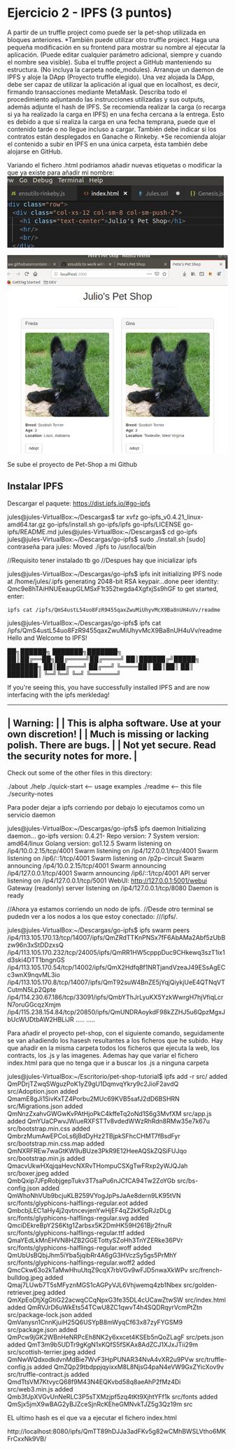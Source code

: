 # Ejercicio 2 - IPFS (3 puntos)
A partir de un truffle project como puede ser la pet-shop utilizada en bloques anteriores.
*También puede utilizar otro truffle project.
Haga una pequeña modificación en su frontend para mostrar su nombre al ejecutar la
aplicación. (Puede editar cualquier parámetro adicional, siempre y cuando el nombre sea
visible).
Suba el truffle project a GitHub manteniendo su estructura. (No incluya la carpeta
node_modules).
Arranque un daemon de IPFS y aloje la DApp (Proyecto truffle elegido).
Una vez alojada la DApp, debe ser capaz de utilizar la aplicación al igual que en localhost,
es decir, firmando transacciones mediante MetaMask.
Describa todo el procedimiento adjuntando las instrucciones utilizadas y sus outputs,
además adjunte el hash de IPFS. Se recomienda realizar la carga (o recarga si ya ha
realizado la carga en IPFS) en una fecha cercana a la entrega. Esto es debido a que si
realiza la carga en una fecha temprana, puede que el contenido tarde o no llegue incluso
a cargar. También debe indicar si los contratos están desplegados en Ganache o
Rinkeby.
*Se recomienda alojar el contenido a subir en IPFS en una única carpeta, ésta también
debe alojarse en GitHub.

Variando el fichero .html podriamos añadir nuevas etiquetas o modificar la que ya existe para añadir mi nombre:
![Inicializar Blockchain](Imagenes/FicheroHTML.png)  

![Inicializar Blockchain](Imagenes/Julios_Pet_Shop.png) 

Se sube el proyecto de Pet-Shop a mi Github

## Instalar IPFS

Descargar el paquete:
https://dist.ipfs.io/#go-ipfs

jules@jules-VirtualBox:~/Descargas$ tar xvfz go-ipfs_v0.4.21_linux-amd64.tar.gz
go-ipfs/install.sh
go-ipfs/ipfs
go-ipfs/LICENSE
go-ipfs/README.md
jules@jules-VirtualBox:~/Descargas$ cd go-ipfs
jules@jules-VirtualBox:~/Descargas/go-ipfs$ sudo ./install.sh 
[sudo] contraseña para jules: 
Moved ./ipfs to /usr/local/bin


//Requisito tener instalado tb go
//Despues hay que inicializar ipfs

jules@jules-VirtualBox:~/Descargas/go-ipfs$ ipfs init
initializing IPFS node at /home/jules/.ipfs
generating 2048-bit RSA keypair...done
peer identity: Qmc9e8hTAiHNUEeaupGLMSxF1t352twgda4XgfxjSs9hGF
to get started, enter:

	ipfs cat /ipfs/QmS4ustL54uo8FzR9455qaxZwuMiUhyvMcX9Ba8nUH4uVv/readme

jules@jules-VirtualBox:~/Descargas/go-ipfs$ ipfs cat /ipfs/QmS4ustL54uo8FzR9455qaxZwuMiUhyvMcX9Ba8nUH4uVv/readme
Hello and Welcome to IPFS!

██╗██████╗ ███████╗███████╗
██║██╔══██╗██╔════╝██╔════╝
██║██████╔╝█████╗  ███████╗
██║██╔═══╝ ██╔══╝  ╚════██║
██║██║     ██║     ███████║
╚═╝╚═╝     ╚═╝     ╚══════╝

If you're seeing this, you have successfully installed
IPFS and are now interfacing with the ipfs merkledag!

 -------------------------------------------------------
| Warning:                                              |
|   This is alpha software. Use at your own discretion! |
|   Much is missing or lacking polish. There are bugs.  |
|   Not yet secure. Read the security notes for more.   |
 -------------------------------------------------------

Check out some of the other files in this directory:

  ./about
  ./help
  ./quick-start     <-- usage examples
  ./readme          <-- this file
  ./security-notes


Para poder dejar a ipfs corriendo por debajo lo ejecutamos como un servicio daemon

jules@jules-VirtualBox:~/Descargas/go-ipfs$ ipfs daemon
Initializing daemon...
go-ipfs version: 0.4.21-
Repo version: 7
System version: amd64/linux
Golang version: go1.12.5
Swarm listening on /ip4/10.0.2.15/tcp/4001
Swarm listening on /ip4/127.0.0.1/tcp/4001
Swarm listening on /ip6/::1/tcp/4001
Swarm listening on /p2p-circuit
Swarm announcing /ip4/10.0.2.15/tcp/4001
Swarm announcing /ip4/127.0.0.1/tcp/4001
Swarm announcing /ip6/::1/tcp/4001
API server listening on /ip4/127.0.0.1/tcp/5001
WebUI: http://127.0.0.1:5001/webui
Gateway (readonly) server listening on /ip4/127.0.0.1/tcp/8080
Daemon is ready


//Ahora ya estamos corriendo un nodo de ipfs.
//Desde otro terminal se pudedn ver a los nodos a los que estoy conectado:
//<transport address>/ipfs/<hash-of-public-key>.

jules@jules-VirtualBox:~/Descargas/go-ipfs$ ipfs swarm peers
/ip4/113.105.170.13/tcp/14007/ipfs/QmZRdTTKnPNSx7fF6AbAMa2Abf5zUbBzw96n3xStDDzxsQ
/ip4/113.105.170.232/tcp/24005/ipfs/QmRR1HW5cpppDuc9CHkewq3szT1ix1d3ski4DTT1bngnGS
/ip4/113.105.170.54/tcp/14002/ipfs/QmX2Hdfq8f1NRTjandVzeaJ49ESsAgECc3wnX9nqvML3io
/ip4/113.105.170.8/tcp/14007/ipfs/QmT92suW4BnZE5jYqjQiykjUeE4QTNqVTCutmN5Lp2Qpte
/ip4/114.230.67.186/tcp/33091/ipfs/QmbYThJrLyuKX5YzkWwrgH7hjVfiqLcrN7oruGGcqzXmjm
/ip4/115.238.154.84/tcp/20850/ipfs/QmUNDRAoykdF98kZZHJ5u6QpzMgxJbUcWUDtbAW2HBLiJR
.....
.....



Para añadir el proyecto pet-shop, con el siguiente comando, seguidamente se van añadiendo los hasesh resultantes a los ficheros que he subido.
Hay que añadir en la misma carpeta todos los ficheros que ejecuta la web, los contracts, los .js y las imagenes.
Ademas hay que variar el fichero index.html para que no tenga que ir a buscar los .js a ninguna carpeta

jules@jules-VirtualBox:~/Escritorio/pet-shop-tutorial$ ipfs add -r src/
added QmPDrjTZwqSWguzPoK1yZ9gU1DqmvqYkry9c2JioF2avdQ src/Adoption.json
added QmamE8gJi1SivKxTZ4Porbu2MUc69KVB5safJ2dD6BSHRN src/Migrations.json
added QmNnzZxahvGWGwKvPAtHjoPkC4kffeTq2oNd1S6g3MvfXM src/app.js
added QmYUaCPwvJWiueRXFSTTv8vdedWWzRhRdn8RMw35e7k67u src/bootstrap.min.css
added QmbrzMumAwEPCoLs6jBdDyHz2TBjpkSFhcCHMT7fBsdFyr src/bootstrap.min.css.map
added QmNXRFREw7waGtKW9uBUze3PkR9E12HeeAQSkZQSiFUJqo src/bootstrap.min.js
added QmacvUkwHXqjqaHevcNXRvTHompuCSXgTwFRxp2yWJQJah src/boxer.jpeg
added QmbQxip7JFpRobjgepTukv3T7saPu6nJCfCA94Tw2ZoYGb src/bs-config.json
added QmWhoNhVUb9bcjuKLB259VYogJpPsJaAe8dern9LK95tVN src/fonts/glyphicons-halflings-regular.eot
added QmbcbjLEC1aHy4j2qvtncevjenYwHjEF4qZ2kK5pRJzDLg src/fonts/glyphicons-halflings-regular.svg
added QmciDEkreBpY2S6Ktg1Zarbsx5K2DmHK59H261Bjr2fnuR src/fonts/glyphicons-halflings-regular.ttf
added QmaYEdLkMnEHVN8HZB2GGETottySZoHh3TnYZERke36PVr src/fonts/glyphicons-halflings-regular.woff
added QmUbUsBQbjJhm5iYba5jqibRr4A6gG3HVczSy5gs5PrMhY src/fonts/glyphicons-halflings-regular.woff2
added QmcCkw63o2kTaMwHhuUtqZ9cqX7rbVGv9wFJD5nwaXkWPv src/french-bulldog.jpeg
added Qmaj7LUwb7T5sMFyznMGS1cAGPyVJL6Vhjwemq4zb1Nbex src/golden-retriever.jpeg
added QmXpEoDtjXgGtiG22acwqCCqNpxG3fe35DL4cUCawZtwSW src/index.html
added QmRVJrD6uWkEts54TCwU8ZC1qwvT4h4SQDRqyrVcmPtZtn src/package-lock.json
added QmVanysn1CnnKjuiH25Q6USYpB8mWyqCf63x87zyFYGSM9 src/package.json
added QmPcw9jGK2WBnHeNRPcEh8NK2y6xxcet4KSEb5nQoZLagF src/pets.json
added QmT3m9b5UDTr9gKgN1xKQfS5fSKAx8AdZCJ1XJxJTii29m src/scottish-terrier.jpeg
added QmNwWQdxodkdvnMdBie7WvF3HpPUNAR34NvA4vXR2u9PVw src/truffle-config.js
added QmZQp29tbdppjqyixxM8L8NjsG4paN4eVW9GxZYicXov9v src/truffle-contract.js
added QmdTtsVM7KtvycQ68f9M43N4EQKvbd58q8aeAhP2fMz4Di src/web3.min.js
added Qmb3fJpXVGvUnNeRLC3P5sTXMzjpf5zq4tKt9XjhtYFf1k src/fonts
added QmSjx5jmX9wBAG2yBJZceSjnRcKEheGMNvkTJZ5g3Qz19m src


EL ultimo hash es el que va a ejecutar el fichero index.html


http://localhost:8080/ipfs/QmTT89hDJJa3adFKv5g82wCMhBWSLVtho6MKFrCxxNk9VB/
